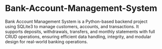 # Bank-Account-Management-System
Bank Account Management System is a Python-based backend project using SQLite3 to manage customers, accounts, and transactions. It supports deposits, withdrawals, transfers, and monthly statements with full CRUD operations, ensuring efficient data handling, integrity, and modular design for real-world banking operations.
